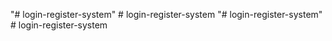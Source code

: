 "# login-register-system" 
#   l o g i n - r e g i s t e r - s y s t e m  
 "# login-register-system" 
#   l o g i n - r e g i s t e r - s y s t e m  
 